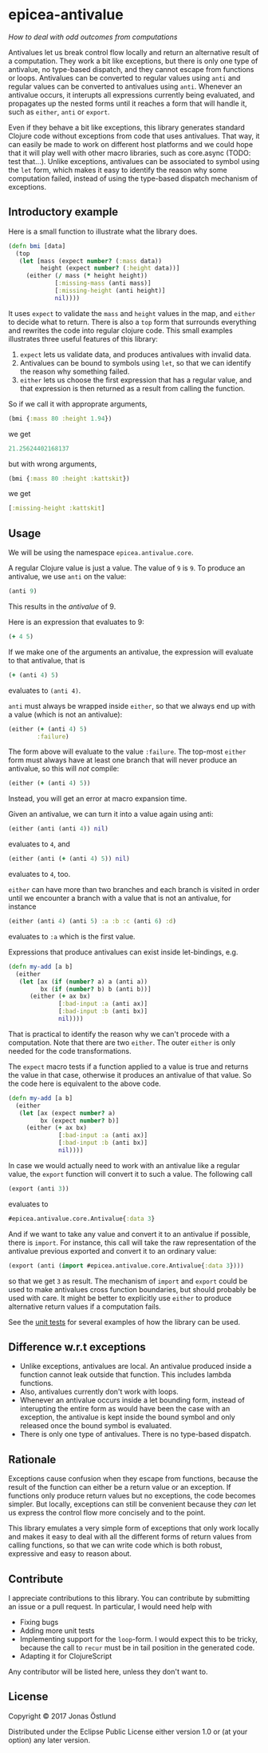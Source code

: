 # epicea-antivalue
*How to deal with odd outcomes from computations*

Antivalues let us break control flow locally and return an alternative result of a computation. They work a bit like exceptions, but there is only one type of antivalue, no type-based dispatch, and they cannot escape from functions or loops. Antivalues can be converted to regular values using ```anti``` and regular values can be converted to antivalues using ```anti```. Whenever an antivalue occurs, it interupts all expressions currently being evaluated, and propagates up the nested forms until it reaches a form that will handle it, such as ```either```, ```anti``` or ```export```. 

Even if they behave a bit like exceptions, this library generates standard Clojure code without exceptions from code that uses antivalues. That way, it can easily be made to work on different host platforms and we could hope that it will play well with other macro libraries, such as core.async (TODO: test that...). Unlike exceptions, antivalues can be associated to symbol using the ```let``` form, which makes it easy to identify the reason why some computation failed, instead of using the type-based dispatch mechanism of exceptions.

## Introductory example
Here is a small function to illustrate what the library does.
```clojure
(defn bmi [data]
  (top
   (let [mass (expect number? (:mass data))
         height (expect number? (:height data))]
     (either (/ mass (* height height))
             [:missing-mass (anti mass)]
             [:missing-height (anti height)]
             nil))))
```
It uses ```expect``` to validate the ```mass``` and ```height``` values in the map, and ```either``` to decide what to return. There is also a ```top``` form that surrounds everything and rewrites the code into regular clojure code. This small examples illustrates three useful features of this library:
  1. ```expect``` lets us validate data, and produces antivalues with invalid data.
  2. Antivalues can be bound to symbols using ```let```, so that we can identify the reason why something failed.
  3. ```either``` lets us choose the first expression that has a regular value, and that expression is then returned as a result from calling the function.

So if we call it with approprate arguments,
```clojure
(bmi {:mass 80 :height 1.94})
```
we get
```clojure
21.25624402168137
```
but with wrong arguments,
```clojure
(bmi {:mass 80 :height :kattskit})
```
we get
```clojure
[:missing-height :kattskit]
```

## Usage
We will be using the namespace ```epicea.antivalue.core```.

A regular Clojure value is just a value. The value of ```9``` is ```9```. To produce an antivalue, we use ```anti``` on the value:
```clojure
(anti 9)
```
This results in the *antivalue* of 9.

Here is an expression that evaluates to 9:
```clojure
(+ 4 5)
```
If we make one of the arguments an antivalue, the expression will evaluate to that antivalue, that is
```clojure
(+ (anti 4) 5)
```
evaluates to ```(anti 4)```.

```anti``` must always be wrapped inside ```either```, so that we always end up with a value (which is not an antivalue):
```clojure
(either (+ (anti 4) 5)
        :failure)
```
The form above will evaluate to the value ```:failure```. The top-most ```either``` form must always have at least one branch that will never produce an antivalue, so this will *not* compile:
```clojure
(either (+ (anti 4) 5))
```
Instead, you will get an error at macro expansion time.

Given an antivalue, we can turn it into a value again using anti:
```clojure
(either (anti (anti 4)) nil)
```
evaluates to ```4```, and 
```clojure
(either (anti (+ (anti 4) 5)) nil)
```
evaluates to ```4```, too.

```either``` can have more than two branches and each branch is visited in order until we encounter a branch with a value that is not an antivalue, for instance
```clojure
(either (anti 4) (anti 5) :a :b :c (anti 6) :d)
```
evaluates to ```:a``` which is the first value.

Expressions that produce antivalues can exist inside let-bindings, e.g.
```clojure        
(defn my-add [a b]
  (either
   (let [ax (if (number? a) a (anti a))
         bx (if (number? b) b (anti b))]
      (either (+ ax bx)
              [:bad-input :a (anti ax)]
              [:bad-input :b (anti bx)]
              nil))))
```
That is practical to identify the reason why we can't procede with a computation. Note that there are two ```either```. The outer ```either``` is only needed for the code transformations.

The ```expect``` macro tests if a function applied to a value is true and returns the value in that case, otherwise it produces an antivalue of that value. So the code here is equivalent to the above code.
```clojure
(defn my-add [a b]
  (either
   (let [ax (expect number? a)
         bx (expect number? b)]
     (either (+ ax bx)
              [:bad-input :a (anti ax)]
              [:bad-input :b (anti bx)]
              nil))))
```
In case we would actually need to work with an antivalue like a regular value, the ```export``` function will convert it to such a value. The following call
```clojure
(export (anti 3))
```
evaluates to
```clojure
#epicea.antivalue.core.Antivalue{:data 3}
```
And if we want to take any value and convert it to an antivalue if possible, there is ```import```. For instance, this call will take the raw representation of the antivalue previous exported and convert it to an ordinary value:
```clojure
(export (anti (import #epicea.antivalue.core.Antivalue{:data 3})))
```
so that we get ```3``` as result. The mechanism of ```import``` and ```export``` could be used to make antivalues cross function boundaries, but should probably be used with care. It might be better to explicitly use ```either``` to produce alternative return values if a computation fails.

See the [unit tests](test/epicea/antivalue/core_test.clj) for several examples of how the library can be used.

## Difference w.r.t exceptions

  * Unlike exceptions, antivalues are local. An antivalue produced inside a function cannot leak outside that function. This includes lambda functions.
  * Also, antivalues currently don't work with loops.
  * Whenever an antivalue occurs inside a let bounding form, instead of interupting the entire form as would have been the case with an exception, the antivalue is kept inside the bound symbol and only released once the bound symbol is evaluated.
  * There is only one type of antivalues. There is no type-based dispatch.

## Rationale

Exceptions cause confusion when they escape from functions, because the result of the function can either be a return value or an exception. If functions only produce return values but no exceptions, the code becomes simpler. But locally, exceptions can still be convenient because they *can* let us express the control flow more concisely and to the point. 

This library emulates a very simple form of exceptions that only work locally and makes it easy to deal with all the different forms of return values from calling functions, so that we can write code which is both robust, expressive and easy to reason about.

## Contribute
I appreciate contributions to this library. You can contribute by submitting an issue or a pull request. In particular, I would need help with

  * Fixing bugs
  * Adding more unit tests
  * Implementing support for the ```loop```-form. I would expect this to be tricky, because the call to ```recur``` must be in tail position in the generated code.
  * Adapting it for ClojureScript

Any contributor will be listed here, unless they don't want to.

## License

Copyright © 2017 Jonas Östlund

Distributed under the Eclipse Public License either version 1.0 or (at
your option) any later version.
